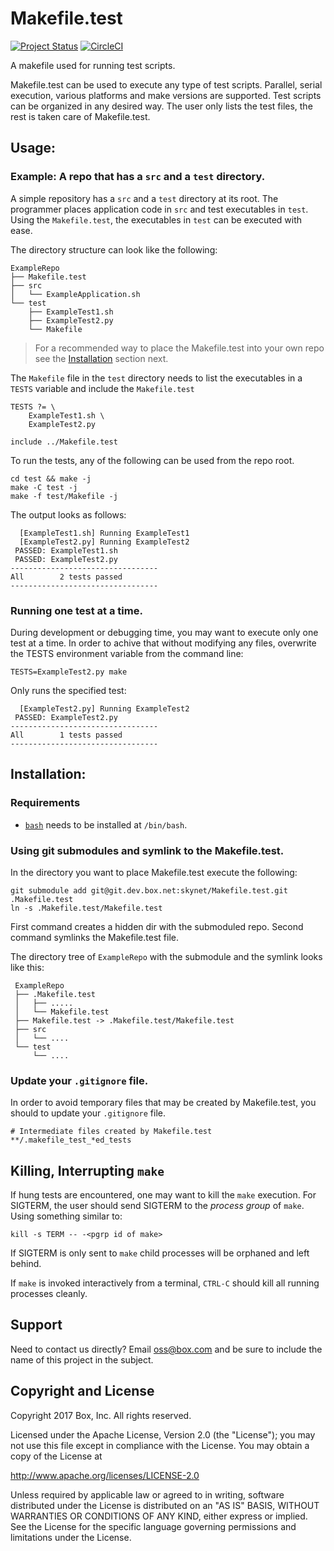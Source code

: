 
# Makefile.test

[![Project Status](http://opensource.box.com/badges/stable.svg)](http://opensource.box.com/badges)
[![CircleCI](https://circleci.com/gh/box/Makefile.test.svg?style=svg)](https://circleci.com/gh/box/Makefile.test)

A makefile used for running test scripts.

Makefile.test can be used to execute any type of test scripts. Parallel, serial
execution, various platforms and make versions are supported. Test scripts
can be organized in any desired way. The user only lists the test files, the
rest is taken care of Makefile.test.

## Usage:

### Example: A repo that has a `src` and a `test` directory.

A simple repository has a `src` and a `test` directory at its root. The
programmer places application code in `src` and test executables in `test`.
Using the `Makefile.test`, the executables in `test` can be executed with ease.

The directory structure can look like the following:

```
ExampleRepo
├── Makefile.test
├── src
│   └── ExampleApplication.sh
└── test
    ├── ExampleTest1.sh
    ├── ExampleTest2.py
    └── Makefile
```

> For a recommended way to place the Makefile.test into your own repo see the
> [Installation](#installation) section next.

The `Makefile` file in the `test` directory needs to list the executables in a
`TESTS` variable and include the `Makefile.test`


```
TESTS ?= \
	ExampleTest1.sh \
	ExampleTest2.py

include ../Makefile.test
```


To run the tests, any of the following can be used from the repo root.

```
cd test && make -j
make -C test -j
make -f test/Makefile -j
```

The output looks as follows:

```
  [ExampleTest1.sh] Running ExampleTest1
  [ExampleTest2.py] Running ExampleTest2
 PASSED: ExampleTest1.sh
 PASSED: ExampleTest2.py
---------------------------------
All        2 tests passed
---------------------------------
```

### Running one test at a time.

During development or debugging time, you may want to execute only one test at
a time. In order to achive that without modifying any files, overwrite the
TESTS environment variable from the command line:

```
TESTS=ExampleTest2.py make
```

Only runs the specified test:

```
  [ExampleTest2.py] Running ExampleTest2
 PASSED: ExampleTest2.py
---------------------------------
All        1 tests passed
---------------------------------
```

## Installation:

### Requirements

- [`bash`](https://www.gnu.org/software/bash/) needs to be installed at `/bin/bash`.

### Using git submodules and symlink to the Makefile.test.

In the directory you want to place Makefile.test execute the following:

```
git submodule add git@git.dev.box.net:skynet/Makefile.test.git .Makefile.test
ln -s .Makefile.test/Makefile.test
```

First command creates a hidden dir with the submoduled repo.
Second command symlinks the Makefile.test file.

The directory tree of `ExampleRepo` with the submodule and the symlink looks like
this:

```
 ExampleRepo
 ├── .Makefile.test
 │   ├── .....
 │   └── Makefile.test
 ├── Makefile.test -> .Makefile.test/Makefile.test
 ├── src
 │   └── ....
 └── test
     └── ....

```

### Update your `.gitignore` file.

In order to avoid temporary files that may be created by Makefile.test, you should
to update your `.gitignore` file.

```
# Intermediate files created by Makefile.test
**/.makefile_test_*ed_tests
```

## Killing, Interrupting `make`

If hung tests are encountered, one may want to kill the `make` execution.
For SIGTERM, the user should send SIGTERM to the *process group* of `make`. Using
something similar to:

```
kill -s TERM -- -<pgrp id of make>
```

If SIGTERM is only sent to `make` child processes will be orphaned and left behind.

If `make` is invoked interactively from a terminal, `CTRL-C` should kill all running
processes cleanly.



## Support

Need to contact us directly? Email oss@box.com and be sure to include the name of this project in the subject.

## Copyright and License

Copyright 2017 Box, Inc. All rights reserved.

Licensed under the Apache License, Version 2.0 (the "License");
you may not use this file except in compliance with the License.
You may obtain a copy of the License at

   http://www.apache.org/licenses/LICENSE-2.0

Unless required by applicable law or agreed to in writing, software
distributed under the License is distributed on an "AS IS" BASIS,
WITHOUT WARRANTIES OR CONDITIONS OF ANY KIND, either express or implied.
See the License for the specific language governing permissions and
limitations under the License.
